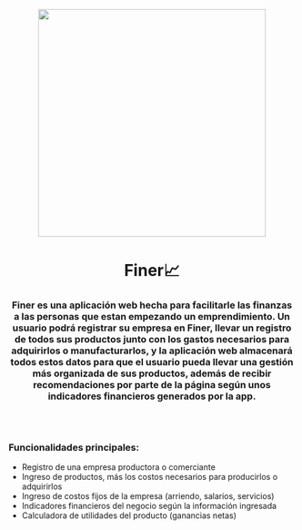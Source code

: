 <p align="center"> 
    <img width="400" src="https://i.imgur.com/UnYFfU6.jpg">
</p>


<h1 align="center">Finer📈</h1>
<h3 align="center">
Finer es una aplicación web hecha para facilitarle las finanzas a las personas que estan empezando un emprendimiento. 
Un usuario podrá registrar su empresa en Finer, llevar un registro de todos sus productos junto con los gastos necesarios para adquirirlos o manufacturarlos, 
y la aplicación web almacenará todos estos datos para que el usuario pueda llevar una gestión más organizada de sus productos, además de recibir recomendaciones 
por parte de la página según unos indicadores financieros generados por la app.
</h3>


<h3 align="left">ㅤ</h3> <!-- aquí hay un icono invisible para el espacio -->

<h3 align="left">Funcionalidades principales:</h3>

- Registro de una empresa productora o comerciante
- Ingreso de productos, más los costos necesarios para producirlos o adquirirlos
- Ingreso de costos fijos de la empresa (arriendo, salarios, servicios)
- Indicadores financieros del negocio según la información ingresada 
- Calculadora de utilidades del producto (ganancias netas)

